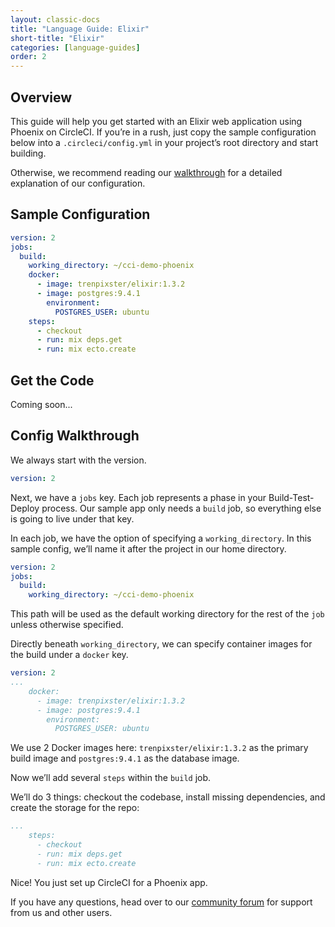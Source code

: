 ```yaml
---
layout: classic-docs
title: "Language Guide: Elixir"
short-title: "Elixir"
categories: [language-guides]
order: 2
---
```


## Overview

This guide will help you get started with an Elixir web application using Phoenix on CircleCI. If you’re in a rush, just copy the sample configuration below into a `.circleci/config.yml` in your project’s root directory and start building.

Otherwise, we recommend reading our [walkthrough](#config-walkthrough) for a detailed explanation of our configuration.

## Sample Configuration

```YAML
version: 2
jobs:
  build:
    working_directory: ~/cci-demo-phoenix
    docker:
      - image: trenpixster/elixir:1.3.2
      - image: postgres:9.4.1
        environment:
          POSTGRES_USER: ubuntu
    steps:
      - checkout
      - run: mix deps.get
      - run: mix ecto.create
```

## Get the Code

Coming soon...

## Config Walkthrough

We always start with the version.

```YAML
version: 2
```

Next, we have a `jobs` key. Each job represents a phase in your Build-Test-Deploy process. Our sample app only needs a `build` job, so everything else is going to live under that key.

In each job, we have the option of specifying a `working_directory`. In this sample config, we’ll name it after the project in our home directory.

```YAML
version: 2
jobs:
  build:
    working_directory: ~/cci-demo-phoenix
```

This path will be used as the default working directory for the rest of the `job` unless otherwise specified.

Directly beneath `working_directory`, we can specify container images for the build under a `docker` key.

```YAML
version: 2
...
    docker:
      - image: trenpixster/elixir:1.3.2
      - image: postgres:9.4.1
        environment:
          POSTGRES_USER: ubuntu
```

We use 2 Docker images here: `trenpixster/elixir:1.3.2` as the primary build image and `postgres:9.4.1` as the database image.

Now we’ll add several `steps` within the `build` job.

We’ll do 3 things: checkout the codebase, install missing dependencies, and create the storage for the repo:

```YAML
...
    steps:
      - checkout
      - run: mix deps.get
      - run: mix ecto.create
```

Nice! You just set up CircleCI for a Phoenix app.

If you have any questions, head over to our [community forum](https://discuss.circleci.com/) for support from us and other users.
